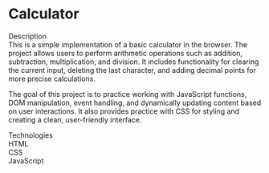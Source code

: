 # Calculator  
Description   
This is a simple implementation of a basic calculator in the browser. The project allows users to perform arithmetic operations such as addition, subtraction, multiplication, and division. It includes functionality for clearing the current input, deleting the last character, and adding decimal points for more precise calculations.   

The goal of this project is to practice working with JavaScript functions, DOM manipulation, event handling, and dynamically updating content based on user interactions. It also provides practice with CSS for styling and creating a clean, user-friendly interface.    

Technologies   
HTML  
CSS    
JavaScript  